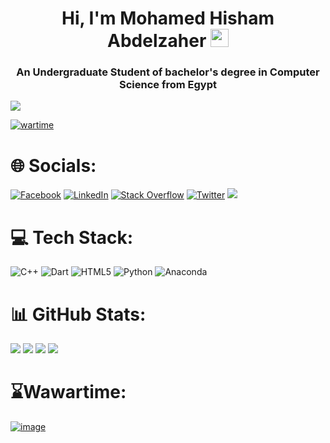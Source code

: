 <h1 align="center">Hi, I'm Mohamed Hisham Abdelzaher <img src="https://github.com/TheDudeThatCode/TheDudeThatCode/blob/master/Assets/Hi.gif" width="29px"></h1>
<h3 align="center">An Undergraduate Student of bachelor's degree in Computer Science from Egypt</h3>

[![](https://visitcount.itsvg.in/api?id=MH0386&label=Profile%20Views&color=12&icon=0&pretty=true)](https://visitcount.itsvg.in/analytics/MH0386)

[![wartime](https://wakatime.com/badge/user/e4d8d817-59ad-4a5a-8eb5-e35ff92d6626.svg)](https://wakatime.com/@MH0386)

# 🌐 Socials:
[![Facebook](https://img.shields.io/badge/Facebook-%231877F2.svg?logo=Facebook&logoColor=white)](https://facebook.com/MH0386) 
[![LinkedIn](https://img.shields.io/badge/LinkedIn-%230077B5.svg?logo=linkedin&logoColor=white)](https://linkedin.com/in/MH0386) 
[![Stack Overflow](https://img.shields.io/badge/-Stackoverflow-FE7A16?logo=stack-overflow&logoColor=white)](https://stackoverflow.com/users/16603670) 
[![Twitter](https://img.shields.io/badge/Twitter-%231DA1F2.svg?logo=Twitter&logoColor=white)](https://twitter.com/MH0386) 
[![](https://www.codewars.com/users/MH0386/badges/micro)](https://www.codewars.com/users/MH0386) 

# 💻 Tech Stack:
![C++](https://img.shields.io/badge/c++-%2300599C.svg?style=flat&logo=c%2B%2B&logoColor=white) 
![Dart](https://img.shields.io/badge/dart-%230175C2.svg?style=flat&logo=dart&logoColor=white) 
![HTML5](https://img.shields.io/badge/html5-%23E34F26.svg?style=flat&logo=html5&logoColor=white) 
![Python](https://img.shields.io/badge/python-3670A0?style=flat&logo=python&logoColor=ffdd54) 
![Anaconda](https://img.shields.io/badge/Anaconda-%2344A833.svg?style=flat&logo=anaconda&logoColor=white) 

# 📊 GitHub Stats:
![](https://github-readme-stats.vercel.app/api?username=MH0386&theme=dark&hide_border=true&include_all_commits=true&count_private=true)
![](https://github-readme-streak-stats.herokuapp.com/?user=MH0386&theme=dark&hide_border=true)
[![](https://github-readme-stats.vercel.app/api/wakatime?username=MH0386&theme=dark&hide_border=true)](https://wakatime.com/@MH0386)
![](https://github-readme-stats.vercel.app/api/top-langs/?username=MH0386&theme=dark&hide_border=true&include_all_commits=true&count_private=true&layout=compact)

# ⌛Wawartime:
[![image](https://wakatime.com/share/@MH0386/a4a70624-a962-4d26-a403-7dba16508b33.svg)](https://wakatime.com/@MH0386)
